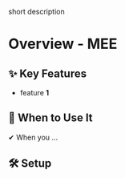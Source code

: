 short description

# Overview - MEE

## ✨ Key Features

- feature **1**

## 📌 When to Use It

✔ When you ...

## 🛠️ Setup
